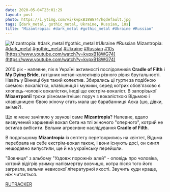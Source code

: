 ```yaml
---
date: 2020-05-04T23:01:29
layout: post
photo: https://i.ytimg.com/vi/kvpxB18WG74/hqdefault.jpg
tags: [dark_metal, gothic_metal, Ukraine, Russian, 10s]
title: "Mizantropia: #dark_metal #gothic_metal #Ukraine #Russian"
---
```

![Mizantropia: #dark_metal #gothic_metal #Ukraine #Russian](https://i.ytimg.com/vi/kvpxB18WG74/hqdefault.jpg)
Mizantropia: [#dark_metal](/tags/#dark_metal) [#gothic_metal](/tags/#gothic_metal) [#Ukraine](/tags/#Ukraine) [#Russian](/tags/#Russian) [#10s](/tags/#10s) [https://www.youtube.com/watch?v=kvpxB18WG74](https://www.youtube.com/watch?v=kvpxB18WG74)

2010 рік - напевне, пік в Україні активності послідовників **Cradle of Filth** і **My Dying Bride**, гатішних метал-колективів різного рівня брутальності. Навіть у Вінниці був такий колектив. Збирались ці гурти за подібною схемою: вокалістка, клавішниця і мужики, серед котрих обов&#39;язково є хлопець-чоловік вокалістки, іноді ще екстрім-вокаліст. В запорізької **Мізантропії** трохи різноманітніше: поруч з вокалісткою Відьмою і клавішницею Євою жіночу стать мала ще барабанниця Аска (шо, дівки, аніме?).

Що ж мене зачіпило у звукові саме **Mizantropia**? Напевне, вдало визвучений харшевий вокал Сета на тлі жіночого &quot;оперного&quot;, котрий не встигав вибісити. Вельми агресивне наслідування **Cradle of Filth**.

В подальшому **Mizantropia** із септету перетворились на квінтет, Відьма перебрала на себе екстрім-вокал також, і вони існують досі, он сингл нещодавно випустили, ще й на українську перейшли.

&quot;Вовчиця&quot; з альбому &quot;Уздовж порожніх алей&quot; - оповідь про чоловіка, котрий відігрів узимку напівмертву вовчицю, котра після того його загризла, вельми невисокої літературної якості. Звучить куди краще, ніж читається.

[RUTRACKER](https://rutracker.org/forum/viewtopic.php?t=4417877)